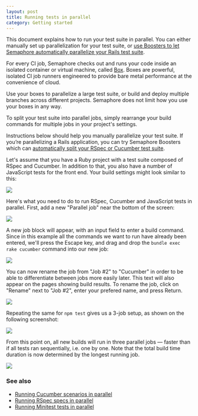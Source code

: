 ```yaml
---
layout: post
title: Running tests in parallel
category: Getting started
---
```


This document explains how to run your test suite in parallel. You can 
either manually set up parallelization for your test suite, or [use Boosters to let Semaphore automatically parallelize your Rails test suite](/docs/about-boosters.html).

For every CI job, Semaphore checks out and runs your code inside an isolated
container or virtual machine, called [Box](/pricing). Boxes are powerful,
isolated CI job runners engineered to provide bare metal performance
at the convenience of cloud.

Use your boxes to parallelize a large test suite, or build and deploy multiple
branches across different projects. Semaphore does not limit how you use your
boxes in any way.

To split your test suite into parallel jobs, simply rearrange your build
commands for multiple jobs in your project's settings.

Instructions below should help you manually parallelize your test suite. 
If you’re parallelizing a Rails application, you can try Semaphore Boosters 
which can [automatically split your RSpec or Cucumber test suite](/docs/about-boosters.html).

Let's assume that you have a Ruby project with a test suite composed of RSpec
and Cucumber. In addition to that, you also have a number of JavaScript tests
for the front end. Your build settings might look similar to this:

<img src="/docs/assets/img/running-tests-in-parallel/starting-point.png" class="img-responsive">

Here's what you need to do to run RSpec, Cucumber and JavaScript tests in parallel.
First, add a new "Parallel job" near the bottom of the screen:

<img src="/docs/assets/img/running-tests-in-parallel/adding-parallel-job.png" class="img-responsive">

A new job block will appear, with an input field to enter a build command.
Since in this example all the commands we want to run have already been entered,
we'll press the Escape key, and drag and drop the `bundle exec rake cucumber`
command into our new job:

<img src="/docs/assets/img/running-tests-in-parallel/dragging-command.png" class="img-responsive">

You can now rename the job from "Job #2" to "Cucumber" in order to be able to
differentiate between jobs more easily later. This text will also appear on
the pages showing build results. To rename the job, click on "Rename" next to
"Job #2", enter your prefered name, and press Return.

<img src="/docs/assets/img/running-tests-in-parallel/renaming-job.png" class="img-responsive">

Repeating the same for `npm test` gives us a 3-job setup, as shown on the
following screenshot:

<img src="/docs/assets/img/running-tests-in-parallel/final-result.png" class="img-responsive">

From this point on, all new builds will run in three parallel jobs — faster than
if all tests ran sequentially, i.e. one by one. Note that the total build time
duration is now determined by the longest running job.

<img src="/docs/assets/img/running-tests-in-parallel/resulting-build.png" class="img-responsive">


### See also

- [Running Cucumber scenarios in parallel](/docs/running-cucumber-scenarios-in-threads.html)
- [Running RSpec specs in parallel](/docs/running-rspec-specs-in-threads.html)
- [Running Minitest tests in parallel](/docs/running-minitest-tests-in-threads.html)

